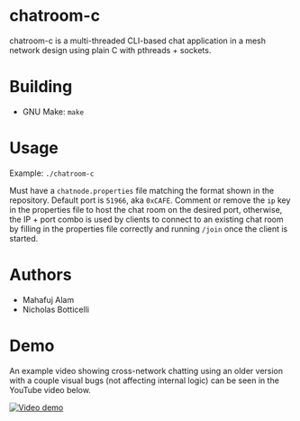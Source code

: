 # chatroom-c
chatroom-c is a multi-threaded CLI-based chat application in a mesh network design using plain C
with pthreads + sockets.

# Building
* GNU Make:
`make`

# Usage
Example:
`./chatroom-c`

Must have a `chatnode.properties` file matching the format shown in the repository. Default port is
`51966`, aka `0xCAFE`. Comment or remove the `ip` key in the properties file to host the chat room
on the desired port, otherwise, the IP + port combo is used by clients to connect to an existing
chat room by filling in the properties file correctly and running `/join` once the client is
started.

# Authors
* Mahafuj Alam
* Nicholas Botticelli

# Demo
An example video showing cross-network chatting using an older version with a couple visual bugs
(not affecting internal logic) can be seen in the YouTube video below.

[![Video demo](https://img.youtube.com/vi/PTEXrJTe-WI/0.jpg)](https://www.youtube.com/watch?v=PTEXrJTe-WI) 
